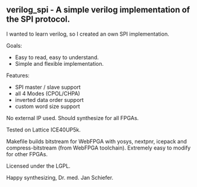 ## verilog_spi - A simple verilog implementation of the SPI protocol.

I wanted to learn verilog, so I created an own SPI implementation.

Goals:
- Easy to read, easy to understand.
- Simple and flexible implementation.

Features:
- SPI master / slave support
- all 4 Modes (CPOL/CHPA)
- inverted data order support
- custom word size support

No external IP used. Should synthesize for all FPGAs.

Tested on Lattice ICE40UP5k.

Makefile builds bitstream for WebFPGA with yosys, nextpnr, icepack and compress-bitstream (from WebFPGA toolchain).
Extremely easy to modify for other FPGAs.

Licensed under the LGPL.

Happy synthesizing, 
Dr. med. Jan Schiefer.
